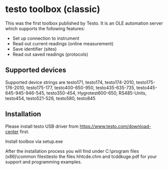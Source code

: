# testo toolbox (classic)
This was the first toolbox published by Testo. It is an OLE automation server which supports the following features:
* Set up connection to instrument
* Read out current readings (online measurement) 
* Save identifier (sites) 
* Read out saved readings (protocols)

## Supported devices
Supported device strings are testo171, testo174, testo174-2010, testo175-176-2010, testo175-177, testo400-650-950, testo435-635-735, testo445-645-945-946-545, testo350-454, Hygrotest600-650, RS485-Units, testo454, testo521-526, testo580, testo845

## Installation
Please install testo USB driver from https://www.testo.com/download-center first.

Install toolbox via setup.exe

After the installation process you will find under C:\program files (x86)\common files\testo 
the files hhtcde.chm and tcddkuge.pdf for your support and programming examples. 